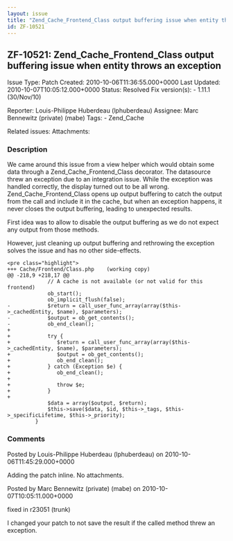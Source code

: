 ```yaml
---
layout: issue
title: "Zend_Cache_Frontend_Class output buffering issue when entity throws an exception"
id: ZF-10521
---
```


ZF-10521: Zend\_Cache\_Frontend\_Class output buffering issue when entity throws an exception
---------------------------------------------------------------------------------------------

 Issue Type: Patch Created: 2010-10-06T11:36:55.000+0000 Last Updated: 2010-10-07T10:05:12.000+0000 Status: Resolved Fix version(s): - 1.11.1 (30/Nov/10)
 
 Reporter:  Louis-Philippe Huberdeau (lphuberdeau)  Assignee:  Marc Bennewitz (private) (mabe)  Tags: - Zend\_Cache
 
 Related issues: 
 Attachments: 
### Description

We came around this issue from a view helper which would obtain some data through a Zend\_Cache\_Frontend\_Class decorator. The datasource threw an exception due to an integration issue. While the exception was handled correctly, the display turned out to be all wrong. Zend\_Cache\_Frontend\_Class opens up output buffering to catch the output from the call and include it in the cache, but when an exception happens, it never closes the output buffering, leading to unexpected results.

First idea was to allow to disable the output buffering as we do not expect any output from those methods.

However, just cleaning up output buffering and rethrowing the exception solves the issue and has no other side-effects.

 
    <pre class="highlight">
    +++ Cache/Frontend/Class.php    (working copy)
    @@ -218,9 +218,17 @@
                 // A cache is not available (or not valid for this frontend)
                 ob_start();
                 ob_implicit_flush(false);
    -            $return = call_user_func_array(array($this->_cachedEntity, $name), $parameters);
    -            $output = ob_get_contents();
    -            ob_end_clean();
    +
    +            try {
    +               $return = call_user_func_array(array($this->_cachedEntity, $name), $parameters);
    +               $output = ob_get_contents();
    +               ob_end_clean();
    +            } catch (Exception $e) {
    +               ob_end_clean();
    +
    +               throw $e;
    +            }
    +
                 $data = array($output, $return);
                 $this->save($data, $id, $this->_tags, $this->_specificLifetime, $this->_priority);
             }


 

 

### Comments

Posted by Louis-Philippe Huberdeau (lphuberdeau) on 2010-10-06T11:45:29.000+0000

Adding the patch inline. No attachments.

 

 

Posted by Marc Bennewitz (private) (mabe) on 2010-10-07T10:05:11.000+0000

fixed in r23051 (trunk)

I changed your patch to not save the result if the called method threw an exception.

 

 